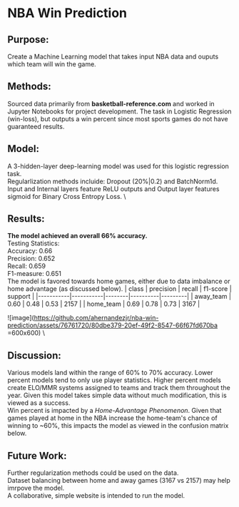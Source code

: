 # NBA Win Prediction

## Purpose:
Create a Machine Learning model that takes input NBA data and ouputs which team will win the game.

## Methods:
Sourced data primarily from **basketball-reference.com** and worked in Jupyter Notebooks for project development. The task in Logistic Regression (win-loss), but outputs a win percent since most sports games do not have guaranteed results.

## Model:
A 3-hidden-layer deep-learning model was used for this logistic regression task. \
Regularlization methods incluide: Dropout (20%|0.2) and BatchNorm1d. \
Input and Internal layers feature ReLU outputs and Output layer features sigmoid for Binary Cross Entropy Loss. \

## Results:
**The model achieved an overall 66% accuracy.** \
Testing Statistics: \
Accuracy: 0.66 \
Precision: 0.652 \
Recall: 0.659 \
F1-measure: 0.651 \
The model is favored towards home games, either due to data imbalance or home advantage (as discussed below).
| class     | precision | recall | f1-score | support |
|-----------|-----------|--------|----------|---------|
| away_team | 0.60      | 0.48   | 0.53     | 2157    |
| home_team | 0.69      | 0.78   | 0.73     | 3167    |

![image](https://github.com/ahernandezjr/nba-win-prediction/assets/76761720/80dbe379-20ef-49f2-8547-66f67fd670ba =600x600) \

## Discussion:
Various models land within the range of 60% to 70% accuracy. Lower percent models tend to only use player statistics. Higher percent models create ELO/MMR systems assigned to teams and track them throughout the year. Given this model takes simple data without much modification, this is viewed as a success. \
Win percent is impacted by a *Home-Advantage Phenomenon*. Given that games played at home in the NBA increase the home-team's chance of winning to ~60%, this impacts the model as viewed in the confusion matrix below.

## Future Work:
Further regularization methods could be used on the data. \
Dataset balancing between home and away games (3167 vs 2157) may help imrpove the model. \
A collaborative, simple website is intended to run the model.
